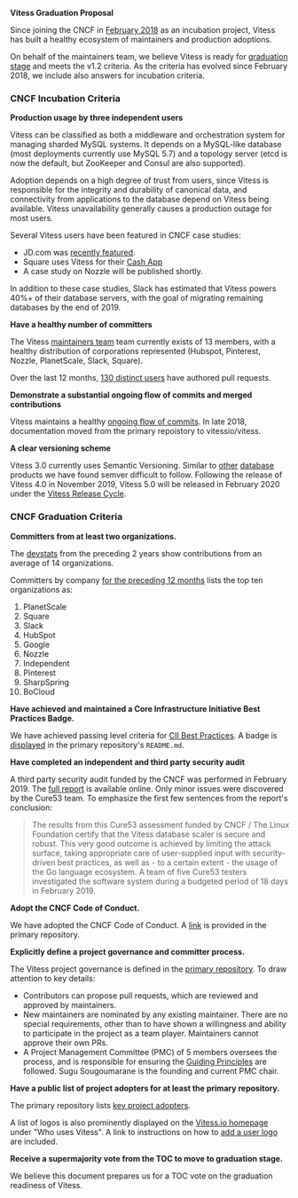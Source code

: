 **Vitess Graduation Proposal**

Since joining the CNCF in [February 2018](https://www.cncf.io/blog/2018/02/05/cncf-host-vitess/) as an incubation project, Vitess has built a healthy ecosystem of maintainers and production adoptions.

On behalf of the maintainers team, we believe Vitess is ready for [graduation stage](https://github.com/cncf/toc/blob/master/process/graduation_criteria.adoc#graduation-stage) and meets the v1.2 criteria. As the criteria has evolved since February 2018, we include also answers for incubation criteria.

### CNCF Incubation Criteria

**Production usage by three independent users**

Vitess can be classified as both a middleware and orchestration system for managing sharded MySQL systems. It depends on a MySQL-like database (most deployments currently use MySQL 5.7) and a topology server (etcd is now the default, but ZooKeeper and Consul are also supported).

Adoption depends on a high degree of trust from users, since Vitess is responsible for the integrity and durability of canonical data, and connectivity from applications to the database depend on Vitess being available. Vitess unavailability generally causes a production outage for most users.

Several Vitess users have been featured in CNCF case studies:

* JD.com was [recently featured](https://www.cncf.io/jdcom-case-study/).
* Square uses Vitess for their [Cash App](https://www.cncf.io/square-case-study/)
* A case study on Nozzle will be published shortly.

In addition to these case studies, Slack has estimated that Vitess powers 40%+ of their database servers, with the goal of migrating remaining databases by the end of 2019.

**Have a healthy number of committers**

The Vitess [maintainers team](https://github.com/orgs/vitessio/teams/maintainers) team currently exists of 13 members, with a healthy distribution of corporations represented (Hubspot, Pinterest, Nozzle, PlanetScale, Slack, Square).

Over the last 12 months, [130 distinct users](https://vitess.devstats.cncf.io/d/22/prs-authors-table?orgId=1&var-period_name=Last%20year&var-repogroup_name=All) have authored pull requests.

**Demonstrate a substantial ongoing flow of commits and merged contributions**

Vitess maintains a healthy [ongoing flow of commits](https://vitess.devstats.cncf.io/d/2/commits-repository-groups?orgId=1&from=now-2y&to=now&var-period=w&var-repogroups=All). In late 2018, documentation moved from the primary repoistory to vitessio/vitess.

**A clear versioning scheme**

Vitess 3.0 currently uses Semantic Versioning. Similar to [other](http://www.databasesoup.com/2016/05/changing-postgresql-version-numbering.html) [database](https://www.cockroachlabs.com/blog/calendar-versioning/) products we have found semver difficult to follow. Following the release of Vitess 4.0 in November 2019, Vitess 5.0 will be released in February 2020 under the [Vitess Release Cycle](https://github.com/vitessio/enhancements/blob/master/veps/vep-1.md).

### CNCF Graduation Criteria

**Committers from at least two organizations.**

The [devstats](https://vitess.devstats.cncf.io/d/7/companies-contributing-in-repository-groups?orgId=1&var-period=m&var-repogroup_name=All&from=now-2y&to=now) from the preceding 2 years show contributions from an average of 14 organizations.

Committers by company [for the preceding 12 months](https://vitess.devstats.cncf.io/d/4/company-statistics-by-repository-group?orgId=1&var-period=m&var-metric=committers&var-repogroup_name=All&var-companies=All&from=now-1y&to=now) lists the top ten organizations as:

1. PlanetScale
2. Square
3. Slack
4. HubSpot
5. Google
6. Nozzle
7. Independent
8. Pinterest
9. SharpSpring
10. BoCloud

**Have achieved and maintained a Core Infrastructure Initiative Best Practices Badge.**

We have achieved passing level criteria for [CII Best Practices](https://bestpractices.coreinfrastructure.org/en/projects/1724). A badge is [displayed](https://github.com/vitessio/vitess) in the primary repository's `README.md`.

**Have completed an independent and third party security audit**

A third party security audit funded by the CNCF was performed in February 2019. The [full report](https://vitess.io/blog/2019-03-12-vitess-security-audit/) is available online. Only minor issues were discovered by the Cure53 team. To emphasize the first few sentences from the report's conclusion:

> The results from this Cure53 assessment funded by CNCF / The Linux Foundation certify that the Vitess database scaler is secure and robust. This very good outcome is achieved by limiting the attack surface, taking appropriate care of user-supplied input with security-driven best practices, as well as - to a certain extent - the usage of the Go language ecosystem. A team of five Cure53 testers investigated the software system during a budgeted period of 18 days in February 2019.

**Adopt the CNCF Code of Conduct.**

We have adopted the CNCF Code of Conduct. A [link](https://github.com/vitessio/vitess/blob/master/CODE_OF_CONDUCT.md) is provided in the primary repository.

**Explicitly define a project governance and committer process.**

The Vitess project governance is defined in the [primary repository](https://github.com/vitessio/vitess/blob/master/GOVERNANCE.md). To draw attention to key details:

* Contributors can propose pull requests, which are reviewed and approved by maintainers.
* New maintainers are nominated by any existing maintainer. There are no special requirements, other than to have shown a willingness and ability to participate in the project as a team player. Maintainers cannot approve their own PRs.
* A Project Management Committee (PMC) of 5 members oversees the process, and is responsible for ensuring the [Guiding Principles](https://github.com/vitessio/vitess/blob/master/GUIDING_PRINCIPLES.md) are followed. Sugu Sougoumarane is the founding and current PMC chair.

**Have a public list of project adopters for at least the primary repository.**

The primary repository lists [key project adopters](https://github.com/vitessio/vitess/blob/master/ADOPTERS.md).

A list of logos is also prominently displayed on the [Vitess.io homepage](https://vitess.io) under "Who uses Vitess". A link to instructions on how to [add a user logo](https://github.com/vitessio/website/#adding-a-user-logo) are included.

**Receive a supermajority vote from the TOC to move to graduation stage.**

We believe this document prepares us for a TOC vote on the graduation readiness of Vitess.

